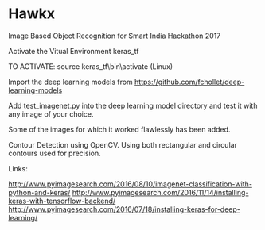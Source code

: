# Hawkx
Image Based Object Recognition for Smart India Hackathon 2017

Activate the Vitual Environment keras_tf 

TO ACTIVATE: source keras_tf\bin\activate (Linux)

Import the deep learning models from https://github.com/fchollet/deep-learning-models

Add test_imagenet.py into the deep learning model directory and test it with any image of your choice.

Some of the images for which it worked flawlessly has been added.

Contour Detection using OpenCV. Using both rectangular and circular contours used for precision.

Links:

http://www.pyimagesearch.com/2016/08/10/imagenet-classification-with-python-and-keras/
http://www.pyimagesearch.com/2016/11/14/installing-keras-with-tensorflow-backend/
http://www.pyimagesearch.com/2016/07/18/installing-keras-for-deep-learning/
 
